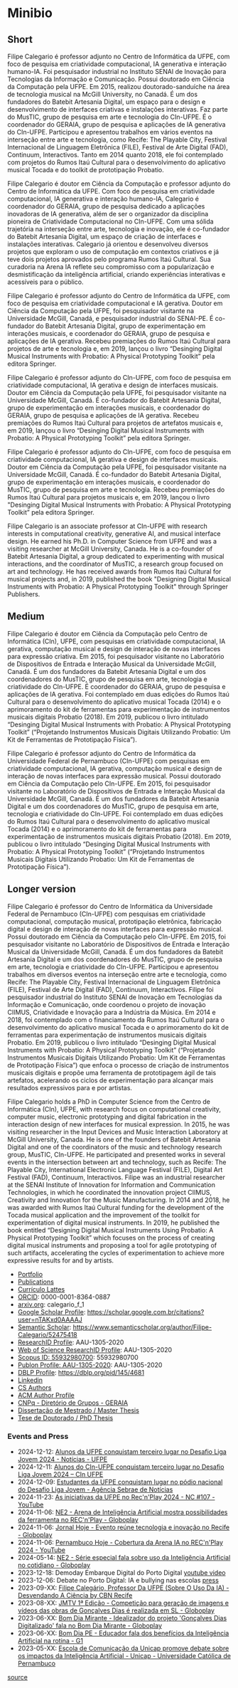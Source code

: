 # Minibio

## Short

Filipe Calegario é professor adjunto no Centro de Informática da UFPE, com foco de pesquisa em criatividade computacional, IA generativa e interação humano-IA. Foi pesquisador industrial no Instituto SENAI de Inovação para Tecnologias da Informação e Comunicação. Possui doutorado em Ciência da Computação pela UFPE. Em 2015, realizou doutorado-sanduíche na área de tecnologia musical na McGill University, no Canadá. É um dos fundadores do Batebit Artesania Digital, um espaço para o design e desenvolvimento de interfaces criativas e instalações interativas. Faz parte do MusTIC, grupo de pesquisa em arte e tecnologia do CIn-UFPE. É o coordenador do GERAIA, grupo de pesquisa e aplicações de IA generativa do CIn-UFPE. Participou e apresentou trabalhos em vários eventos na interseção entre arte e tecnologia, como Recife: The Playable City, Festival Internacional de Linguagem Eletrônica (FILE), Festival de Arte Digital (FAD), Continuum, Interactivos. Tanto em 2014 quanto 2018, ele foi contemplado com projetos do Rumos Itaú Cultural para o desenvolvimento do aplicativo musical Tocada e do toolkit de prototipação Probatio.

Filipe Calegario é doutor em Ciência da Computação e professor adjunto do Centro de Informática da UFPE. Com foco de pesquisa em criatividade computacional, IA generativa e interação humano-IA, Calegario é coordenador do GERAIA, grupo de pesquisa dedicado a aplicações inovadoras de IA generativa, além de ser o organizador da disciplina pioneira de Criatividade Computacional no CIn-UFPE. Com uma sólida trajetória na interseção entre arte, tecnologia e inovação, ele é co-fundador do Batebit Artesania Digital, um espaço de criação de interfaces e instalações interativas. Calegario já orientou e desenvolveu diversos projetos que exploram o uso de computação em contextos criativos e já teve dois projetos aprovados pelo programa Rumos Itaú Cultural. Sua curadoria na Arena IA reflete seu compromisso com a popularização e desmistificação da inteligência artificial, criando experiências interativas e acessíveis para o público.

Filipe Calegario é professor adjunto do Centro de Informática da UFPE, com foco de pesquisa em criatividade computacional e IA gerativa. Doutor em Ciência da Computação pela UFPE, foi pesquisador visitante na Universidade McGill, Canadá, e pesquisador industrial do SENAI-PE. É co-fundador do Batebit Artesania Digital, grupo de experimentação em interações musicais, e coordenador do GERAIA, grupo de pesquisa e aplicações de IA gerativa. Recebeu premiações do Rumos Itaú Cultural para projetos de arte e tecnologia e, em 2019, lançou o livro “Desinging Digital Musical Instruments with Probatio: A Physical Prototyping Toolkit” pela editora Springer.

Filipe Calegario é professor adjunto do CIn-UFPE, com foco de pesquisa em criatividade computacional, IA gerativa e design de interfaces musicais. Doutor em Ciência da Computação pela UFPE, foi pesquisador visitante na Universidade McGill, Canadá. É co-fundador do Batebit Artesania Digital, grupo de experimentação em interações musicais, e coordenador do GERAIA, grupo de pesquisa e aplicações de IA gerativa. Recebeu premiações do Rumos Itaú Cultural para projetos de artefatos musicais e, em 2019, lançou o livro “Desinging Digital Musical Instruments with Probatio: A Physical Prototyping Toolkit” pela editora Springer.

Filipe Calegario é professor adjunto do CIn-UFPE, com foco de pesquisa em criatividade computacional, IA gerativa e design de interfaces musicais. Doutor em Ciência da Computação pela UFPE, foi pesquisador visitante na Universidade McGill, Canadá. É co-fundador do Batebit Artesania Digital, grupo de experimentação em interações musicais, e coordenador do MusTIC, grupo de pesquisa em arte e tecnologia. Recebeu premiações do Rumos Itaú Cultural para projetos musicais e, em 2019, lançou o livro "Desinging Digital Musical Instruments with Probatio: A Physical Prototyping Toolkit” pela editora Springer.

Filipe Calegario is an associate professor at CIn-UFPE with research interests in computational creativity, generative AI, and musical interface design. He earned his Ph.D. in Computer Science from UFPE and was a visiting researcher at McGill University, Canada. He is a co-founder of Batebit Artesania Digital, a group dedicated to experimenting with musical interactions, and the coordinator of MusTIC, a research group focused on art and technology. He has received awards from Rumos Itaú Cultural for musical projects and, in 2019, published the book "Designing Digital Musical Instruments with Probatio: A Physical Prototyping Toolkit" through Springer Publishers.

## Medium

Filipe Calegario é doutor em Ciência da Computação pelo Centro de Informática (CIn), UFPE, com pesquisas em criatividade computacional, IA gerativa, computação musical e design de interação de novas interfaces para expressão criativa. Em 2015, foi pesquisador visitante no Laboratório de Dispositivos de Entrada e Interação Musical da Universidade McGill, Canadá. É um dos fundadores da Batebit Artesania Digital e um dos coordenadores do MusTIC, grupo de pesquisa em arte, tecnologia e criatividade do CIn-UFPE. É coordenador do GERAIA, grupo de pesquisa e aplicações de IA gerativa. Foi contemplado em duas edições do Rumos Itaú Cultural para o desenvolvimento do aplicativo musical Tocada (2014) e o aprimoramento do kit de ferramentas para experimentação de instrumentos musicais digitais Probatio (2018). Em 2019, publicou o livro intitulado “Desinging Digital Musical Instruments with Probatio: A Physical Prototyping Toolkit” (“Projetando Instrumentos Musicais Digitais Utilizando Probatio: Um Kit de Ferramentas de Prototipação Física”).

Filipe Calegario é professor adjunto do Centro de Informática da Universidade Federal de Pernambuco (CIn-UFPE) com pesquisas em criatividade computacional, IA gerativa, computação musical e design de interação de novas interfaces para expressão musical. Possui doutorado em Ciência da Computação pelo CIn-UFPE. Em 2015, foi pesquisador visitante no Laboratório de Dispositivos de Entrada e Interação Musical da Universidade McGill, Canadá. É um dos fundadores da Batebit Artesania Digital e um dos coordenadores do MusTIC, grupo de pesquisa em arte, tecnologia e criatividade do CIn-UFPE. Foi contemplado em duas edições do Rumos Itaú Cultural para o desenvolvimento do aplicativo musical Tocada (2014) e o aprimoramento do kit de ferramentas para experimentação de instrumentos musicais digitais Probatio (2018). Em 2019, publicou o livro intitulado “Desinging Digital Musical Instruments with Probatio: A Physical Prototyping Toolkit” (“Projetando Instrumentos Musicais Digitais Utilizando Probatio: Um Kit de Ferramentas de Prototipação Física”).

## Longer version

Filipe Calegario é professor do Centro de Informática da Universidade Federal de Pernambuco (CIn-UFPE) com pesquisas em criatividade computacional, computação musical, prototipação eletrônica, fabricação digital e design de interação de novas interfaces para expressão musical. Possui doutorado em Ciência da Computação pelo CIn-UFPE. Em 2015, foi pesquisador visitante no Laboratório de Dispositivos de Entrada e Interação Musical da Universidade McGill, Canadá. É um dos fundadores da Batebit Artesania Digital e um dos coordenadores do MusTIC, grupo de pesquisa em arte, tecnologia e criatividade do CIn-UFPE. Participou e apresentou trabalhos em diversos eventos na interseção entre arte e tecnologia, como Recife: The Playable City, Festival Internacional de Linguagem Eletrônica (FILE), Festival de Arte Digital (FAD), Continuum, Interactivos. Filipe foi pesquisador industrial do Instituto SENAI de Inovação em Tecnologias da Informação e Comunicação, onde coordenou o projeto de inovação CIIMUS, Criatividade e Inovação para a Indústria da Música. Em 2014 e 2018, foi contemplado com o financiamento da Rumos Itaú Cultural para o desenvolvimento do aplicativo musical Tocada e o aprimoramento do kit de ferramentas para experimentação de instrumentos musicais digitais Probatio. Em 2019, publicou o livro intitulado “Desinging Digital Musical Instruments with Probatio: A Physical Prototyping Toolkit” (“Projetando Instrumentos Musicais Digitais Utilizando Probatio: Um Kit de Ferramentas de Prototipação Física”) que enfoca o processo de criação de instrumentos musicais digitais e propõe uma ferramenta de prototipagem ágil de tais artefatos, acelerando os ciclos de experimentação para alcançar mais resultados expressivos para e por artistas.

Filipe Calegario holds a PhD in Computer Science from the Centro de Informática (CIn), UFPE, with research focus on computational creativity, computer music, electronic prototyping and digital fabrication in the interaction design of new interfaces for musical expression. In 2015, he was visiting researcher in the Input Devices and Music Interaction Laboratory at McGill University, Canada. He is one of the founders of Batebit Artesania Digital and one of the coordinators of the music and technology research group, MusTIC, CIn-UFPE. He participated and presented works in several events in the intersection between art and technology, such as Recife: The Playable City, International Electronic Language Festival (FILE), Digital Art Festival (FAD), Continuum, Interactivos. Filipe was an industrial researcher at the SENAI Institute of Innovation for Information and Communication Technologies, in which he coordinated the innovation project CIIMUS, Creativity and Innovation for the Music Manufacturing. In 2014 and 2018, he was awarded with Rumos Itaú Cultural funding for the development of the Tocada musical application and the improvement of the toolkit for experimentation of digital musical instruments. In 2019, he published the book entitled “Designing Digital Musical Instruments Using Probatio: A Physical Prototyping Toolkit” which focuses on the process of creating digital musical instruments and proposing a tool for agile prototyping of such artifacts, accelerating the cycles of experimentation to achieve more expressive results for and by artists.

* [Portfolio](https://filipecalegario.net)
* [Publications](https://www.cin.ufpe.br/~fcac)
* [Currículo Lattes](http://lattes.cnpq.br/7709859860474826)
* [ORCID](https://orcid.org/0000-0001-8364-0887): 0000-0001-8364-0887
* [arxiv.org](https://arxiv.org/a/calegario_f_1.html): calegario_f_1
* [Google Scholar Profile](https://scholar.google.com.br/citations?user=nTAKxd0AAAAJ): https://scholar.google.com.br/citations?user=nTAKxd0AAAAJ
* [Semantic Scholar](https://www.semanticscholar.org/author/Filipe-Calegario/52475418): https://www.semanticscholar.org/author/Filipe-Calegario/52475418
* [ResearchID Profile](http://www.researcherid.com/rid/AAU-1305-2020): AAU-1305-2020
* [Web of Science ResearchID Profile](https://www.webofscience.com/wos/author/record/AAU-1305-2020): AAU-1305-2020
* [Scopus ID: 55932980700](https://www.scopus.com/authid/detail.uri?authorId=55932980700): 55932980700
* [Publon Profile: AAU-1305-2020](https://publons.com/researcher/AAU-1305-2020/): AAU-1305-2020
* [DBLP Profile](https://dblp.org/pid/145/4681): https://dblp.org/pid/145/4681
* [Linkedin](https://www.linkedin.com/in/filipe-calegario/)
* [CS Authors](https://www.csauthors.net/filipe-calegario/)
* [ACM Author Profile](https://dl.acm.org/profile/99659070370) 
* [CNPq - Diretório de Grupos - GERAIA](https://dgp.cnpq.br/dgp/espelhogrupo/798941) 
* [Dissertação de Mestrado / Master Thesis](https://attena.ufpe.br/bitstream/123456789/11988/1/Disserta%c3%a7%c3%a3o%20Filipe%20Carlos%20De%20Albuquerque%20Calegario.pdf)
* [Tese de Doutorado / PhD Thesis](https://attena.ufpe.br/bitstream/123456789/27845/4/TESE%20Filipe%20Carlos%20de%20Albuquerque%20Calegario.pdf)


### Events and Press

* 2024-12-12: [Alunos da UFPE conquistam terceiro lugar no Desafio Liga Jovem 2024 - Notícias - UFPE](https://www.ufpe.br/agencia/noticias/-/asset_publisher/dlhi8nsrz4hK/content/alunos-da-ufpe-conquistam-terceiro-lugar-no-desafio-liga-jovem-2024/40615) 
* 2024-12-11: [Alunos do CIn-UFPE conquistam terceiro lugar no Desafio Liga Jovem 2024 – CIn UFPE](https://portal.cin.ufpe.br/2024/12/11/alunos-do-cin-ufpe-conquistam-terceiro-lugar-no-desafio-liga-jovem-2024/) 
* 2024-12-09: [Estudantes da UFPE conquistam lugar no pódio nacional do Desafio Liga Jovem - Agência Sebrae de Notícias](https://pe.agenciasebrae.com.br/cultura-empreendedora/estudantes-da-ufpe-conquistam-lugar-no-podio-nacional-do-desafio-liga-jovem/) 
* 2024-11-23: [As iniciativas da UFPE no Rec'n'Play 2024 - NC #107 - YouTube](https://www.youtube.com/watch?v=4w7yXekR-Vg) 
* 2024-11-06: [NE2 - Arena de Inteligência Artificial mostra possibilidades da ferramenta no REC'n'Play - Globoplay](https://globoplay.globo.com/v/13081656/) 
* 2024-11-06: [Jornal Hoje - Evento reúne tecnologia e inovação no Recife - Globoplay](https://globoplay.globo.com/v/13081046/)
* 2024-11-06: [Pernambuco Hoje - Cobertura da Arena IA no REC'n'Play 2024 - YouTube](https://www.youtube.com/live/BYUxX0FN0Zo?t=131s) 
* 2024-05-14: [NE2 - Série especial fala sobre uso da Inteligência Artificial no cotidiano - Globoplay](https://globoplay.globo.com/v/12593220/) 
* 2023-12-18: Demoday Embarque Digital do Porto Digital [youtube video](https://www.youtube.com/watch?v=ivLiy4PrF04)
* 2023-12-06: Debate no Porto Digital: IA e bullying nas escolas [press](https://jornaldigital.recife.br/2023/12/03/porto-digital-debate-inteligencia-artificial-e-bullying-nas-escolas/)
* 2023-09-XX: [Filipe Calegário, Professor Da UFPE (Sobre O Uso Da IA) - Desvendando A Ciência by CBN Recife](https://soundcloud.com/cbnrecife-com/filipe-calegario-professor-da-ufpe-sobre-o-uso-da-ia-nas-novas-tecnologias-desvendando-a-ciencia) 
* 2023-08-XX: [JMTV 1ª Edição - Competição para geração de imagens e vídeos das obras de Gonçalves Dias é realizada em SL - Globoplay](https://globoplay.globo.com/v/11989936/) 
* 2023-06-XX: [Bom Dia Mirante - Idealizador do projeto 'Gonçalves Dias Digitalizado' fala no Bom Dia Mirante - Globoplay](https://globoplay.globo.com/v/11698041/)
* 2023-06-XX: [Bom Dia PE - Educador fala dos benefícios da Inteligência Artificial na rotina - G1](https://g1.globo.com/pe/pernambuco/bom-dia-pe/video/educador-fala-dos-beneficios-da-inteligencia-artificial-na-rotina-11639148.ghtml)
* 2023-05-XX: [Escola de Comunicação da Unicap promove debate sobre os impactos da Inteligência Artificial - Unicap - Universidade Católica de Pernambuco](https://portal.unicap.br/-/impactos-da-ia) 


[source](https://github.com/filipecalegario/filipecalegario.github.io)

